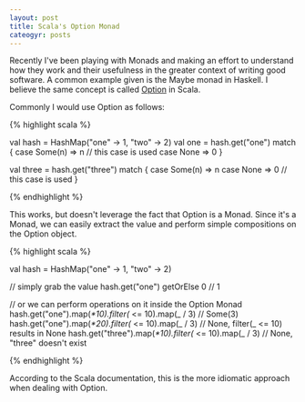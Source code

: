 ```yaml
---
layout: post
title: Scala's Option Monad
cateogyr: posts
---
```


Recently I've been playing with Monads and making an effort to
understand how they work and their usefulness in the greater context
of writing good software. A common example given is the Maybe monad in
Haskell. I believe the same concept is called [Option][option] in
Scala.

Commonly I would use Option as follows:

{% highlight scala %}

val hash = HashMap("one" -> 1, "two" -> 2)
val one = hash.get("one") match {
    case Some(n) => n // this case is used
    case None => 0
}

val three = hash.get("three") match {
    case Some(n) => n
    case None => 0 // this case is used
}

{% endhighlight %}

This works, but doesn't leverage the fact that Option is a
Monad. Since it's a Monad, we can easily extract the value and perform
simple compositions on the Option object.

{% highlight scala %}

val hash = HashMap("one" -> 1, "two" -> 2)

// simply grab the value
hash.get("one") getOrElse 0 // 1

// or we can perform operations on it inside the Option Monad
hash.get("one").map(_*10).filter(_ <= 10).map(_ / 3) // Some(3)
hash.get("one").map(_*20).filter(_ <= 10).map(_ / 3) // None, filter(_ <= 10) results in None
hash.get("three").map(_*10).filter(_ <= 10).map(_ / 3) // None, "three" doesn't exist

{% endhighlight %}

According to the Scala documentation, this is the more idiomatic
approach when dealing with Option.

[option]: http://www.scala-lang.org/api/2.10.3/#scala.Option
